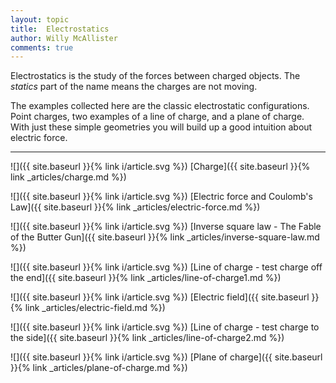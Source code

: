```yaml
---
layout: topic
title:  Electrostatics
author: Willy McAllister
comments: true
---
```


Electrostatics is the study of the forces between charged objects. The *statics* part of the name means the charges are not moving.

The examples collected here are the classic electrostatic configurations. Point charges, two examples of a line of charge, and a plane of charge. With just these simple geometries you will build up a good intuition about electric force.

----

![]({{ site.baseurl }}{% link i/article.svg %}) [Charge]({{ site.baseurl }}{% link _articles/charge.md %})

![]({{ site.baseurl }}{% link i/article.svg %}) [Electric force and Coulomb's Law]({{ site.baseurl }}{% link _articles/electric-force.md %})

![]({{ site.baseurl }}{% link i/article.svg %}) [Inverse square law - The Fable of the Butter Gun]({{ site.baseurl }}{% link _articles/inverse-square-law.md %})

![]({{ site.baseurl }}{% link i/article.svg %}) [Line of charge - test charge off the end]({{ site.baseurl }}{% link _articles/line-of-charge1.md %})

![]({{ site.baseurl }}{% link i/article.svg %}) [Electric field]({{ site.baseurl }}{% link _articles/electric-field.md %})

![]({{ site.baseurl }}{% link i/article.svg %}) [Line of charge - test charge to the side]({{ site.baseurl }}{% link _articles/line-of-charge2.md %})

![]({{ site.baseurl }}{% link i/article.svg %}) [Plane of charge]({{ site.baseurl }}{% link _articles/plane-of-charge.md %})
